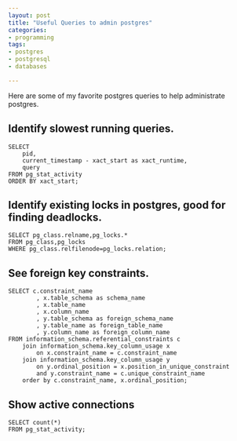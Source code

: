 ```yaml
---
layout: post
title: "Useful Queries to admin postgres"
categories:
- programming
tags:
- postgres
- postgresql
- databases

---
```


Here are some of my favorite postgres queries to help administrate postgres.


Identify slowest running queries.
---------------------------------

	SELECT
  		pid,
 		current_timestamp - xact_start as xact_runtime,
 		query
	FROM pg_stat_activity
	ORDER BY xact_start;

Identify existing locks in postgres, good for finding deadlocks.
---------------------------------------------------------------

	SELECT pg_class.relname,pg_locks.* 
	FROM pg_class,pg_locks 
	WHERE pg_class.relfilenode=pg_locks.relation;


See foreign key constraints.
----------------------------

	SELECT c.constraint_name
    		, x.table_schema as schema_name
    		, x.table_name
    		, x.column_name
    		, y.table_schema as foreign_schema_name
    		, y.table_name as foreign_table_name
    		, y.column_name as foreign_column_name
	FROM information_schema.referential_constraints c
		join information_schema.key_column_usage x
    		on x.constraint_name = c.constraint_name
		join information_schema.key_column_usage y
    		on y.ordinal_position = x.position_in_unique_constraint
    		and y.constraint_name = c.unique_constraint_name
		order by c.constraint_name, x.ordinal_position;

Show active connections
-----------------------
	SELECT count(*) 
	FROM pg_stat_activity;

